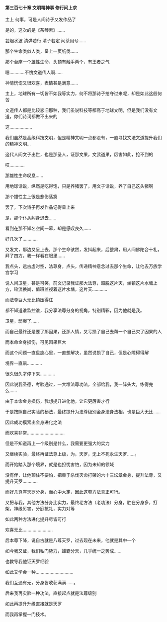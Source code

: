 #### 第三百七十章 文明精神事 修行问上求


主上
何事，可是人间诗子又发作品了

是的，这次的是《茶琴素》……

芸烟水波
清弹若行
清子若定
问茶用兮……

那个生命类似人类，呈上一页纸伐……

那个台座一个雄性生命，头顶有触手两个，有王者之气

嗯…………不愧文道传人啊……

神情恍惚又很欢喜，表情甚是满意……

主上，地球所有一切皆不如我等实力，何不将那诗子抢夺过来呢，却是如此这般何苦


文道传人都是比较恋旧那种，我们虽说科技等都高于地球文明，但是我们没有文道，你们诗词都做不出来的

这………………

我们虽然是高级科技文明，但是精神文明一点都没有，一直寻找文法文道提升我们的精神文明…

这代人间文子出世，也是那圣人，证那文果，文武道果，厉害如此，抢不到的

哎…………

那雄性生命叹息……

用地球话说，纵然是吃得饱，只是养猪罢了，用文子话说，养了自己这头猪啊

那个雄性主上很是悲伤落寞

罢了，下次诗子再发作品记得呈上来

是，那个仆从躬身退去……

看到在那不知名空间一幕，却是感叹良久……

好几次了…………


又发文，那边又呈上去，那个生命骇然，发抖起来，后整肃，用人间佛陀合十礼，拜了四方，我一样看在眼里……


我点头，远古虚时空，法尊身，点头，传递精神意念过去那个生命，让他去万族学宫学习

说人间卫星，甚是可笑，前文记录我证那大法尊，超脱这片天，坐镇这片水塘上方，轮流换岗，值班监视着这片水塘，这片天…………

而法尊巨大无比镇压得住

都不知道谁监控谁，我分享法尊分身的视角，特别精彩，因为他就是我。

卫星，弱爆了……

而自己最终还是要了那因果，还那人情，又亏损了自己去帮一个自己欠了因果的人

而本命金身损伤，可见因果巨大

而这个问题一直盘旋心里，一直想解决，虽然说损了自己，但是心障碍得解

境界一直飙…………

很久很久才停下来…………

因此说我圣德，考验通过，一大堆法尊功法，全部给我，我一阵头大，练得完么……

由于本命金身损伤，我想提升进化他，让它更厉害才行

于是按照自己实验的秘法，最终提升为法尊级别金身法身法相，也是巨大无比……

因此成功摸索出金身进化之法

而欢喜非常…………………………

但是不知道再上一个级别是什么，我需要更强大的实力

又继续实验，最终再证法尊上级，为，天罗，无上不死永生天罗……。

而开始踏入那个境界，就是也担忧害怕，因为未知的领域

没有伴，让他顶住不要怕，把善于杀伐灭命打架的六十三坛章金身，提升法尊，又提升天罗…………

而好几尊座天罗分身，而心中大定，因此这套方法真正可行。

又把与我，其他方法分身比实力，最终老方法（老功法）分身，胜在分身多，打架，神级厉害，分庭抗礼，实力对等

如此两种方法进化提升尽皆可行

欢喜无比……………………


后本尊下降，说自古就是八尊天罗，过去现在未来，他就是其中一个

如今我又证，我们私门势力，雄霸分天，几乎统一之势成……

也教导我他证天罗经验

如此又学会一种…………………………

我们互通有无，分身皆收获满满……。

后来我再实验一种功法，直接起点就是法尊级别

如此再提升升级直接就是天罗

而我再掌握一门技术。

